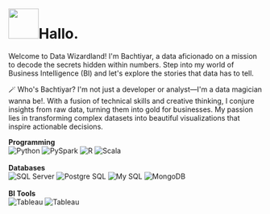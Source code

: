 <h1><img src="https://im4.ezgif.com/tmp/ezgif-4-9c57dcc267.gif" width="60">Hallo.</h1>

Welcome to Data Wizardland! I'm Bachtiyar, a data aficionado on a mission to decode the secrets hidden within numbers. Step into my world of Business Intelligence (BI) and let's explore the stories that data has to tell.

🪄 Who's Bachtiyar?
I'm not just a developer or analyst—I'm a data magician wanna be!. With a fusion of technical skills and creative thinking, I conjure insights from raw data, turning them into gold for businesses. My passion lies in transforming complex datasets into beautiful visualizations that inspire actionable decisions.

<p>
  <b>Programming</b><br>
  <img alt="Python" src="https://img.shields.io/badge/-Python-417DAC?style=for-the-badge&logo=python&logoColor=white"/>   
  <img alt="PySpark" src="https://img.shields.io/badge/-PySpark-E77214?style=for-the-badge&logo=apache-spark&logoColor=white"/>
  <img alt="R" src="https://img.shields.io/badge/-R_Programming-AAABB0?style=for-the-badge&logo=r&logoColor=white"/>
  <img alt="Scala" src="https://img.shields.io/badge/-Scala-FF311C?style=for-the-badge&logo=scala&logoColor=white"/><br><br>
  <b>Databases</b><br>
  <img alt="SQL Server" src="https://img.shields.io/badge/-SQL_Server-E1302A?style=for-the-badge&logo=microsoft-sql-server&logoColor=white"/>
  <img alt="Postgre SQL" src="https://img.shields.io/badge/PostgreSQL-4169E1?style=for-the-badge&logo=postgresql&logoColor=white"/>
  <img alt="My SQL" src="https://img.shields.io/badge/MySQL-42759C?style=for-the-badge&logo=mysql&logoColor=white"/>
  <img alt="MongoDB" src="https://img.shields.io/badge/MongoDB-49AD3D?style=for-the-badge&logo=mongodb&logoColor=white"/><br><br>
  <b>BI Tools</b><br>
  <img alt="Tableau" src="https://img.shields.io/badge/-Tableau-144881?style=for-the-badge&logo=tableau&logoColor=white"/>
  <img alt="Tableau" src="https://img.shields.io/badge/Streamlit-FF4B4B?style=for-the-badge&logo=streamlit&logoColor=white"/><br>
</p>


